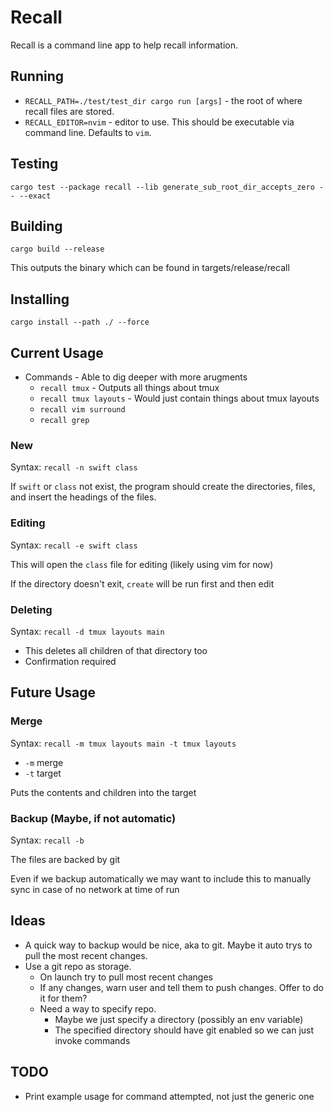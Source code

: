 # Recall

Recall is a command line app to help recall information.


## Running
- `RECALL_PATH=./test/test_dir cargo run [args]` - the root of where recall files are stored.
- `RECALL_EDITOR=nvim` - editor to use. This should be executable via command line. Defaults to `vim`.


## Testing
`cargo test --package recall --lib generate_sub_root_dir_accepts_zero -- --exact`

## Building
`cargo build --release`

This outputs the binary which can be found in targets/release/recall

## Installing
`cargo install --path ./ --force`


## Current Usage
- Commands - Able to dig deeper with more arugments
    - `recall tmux` - Outputs all things about tmux
    - `recall tmux layouts` - Would just contain things about tmux layouts
    - `recall vim surround`
    - `recall grep`


### New
Syntax: `recall -n swift class`

If `swift` or `class` not exist, the program should create the directories, files, and insert the headings of the files. 

### Editing
Syntax: `recall -e swift class`

This will open the `class` file for editing (likely using vim for now)

If the directory doesn't exit, `create` will be run first and then edit


### Deleting
Syntax: `recall -d tmux layouts main`

- This deletes all children of that directory too
- Confirmation required

## Future Usage

### Merge
Syntax: `recall -m tmux layouts main -t tmux layouts`

- `-m` merge
- `-t` target

Puts the contents and children into the target

### Backup (Maybe, if not automatic)
Syntax: `recall -b`

The files are backed by git

Even if we backup automatically we may want to include this to manually sync in case of no network at time of run


## Ideas
- A quick way to backup would be nice, aka to git. Maybe it auto trys to pull the most recent changes.
- Use a git repo as storage. 
    - On launch try to pull most recent changes
    - If any changes, warn user and tell them to push changes. Offer to do it for them?
    - Need a way to specify repo.
        - Maybe we just specify a directory (possibly an env variable)
        - The specified directory should have git enabled so we can just invoke commands


## TODO

- Print example usage for command attempted, not just the generic one

